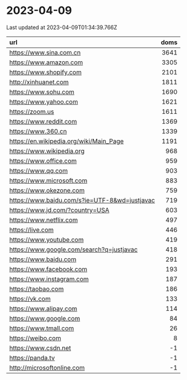 # 2023-04-09

<!-- BEGIN -->
Last updated at 2023-04-09T01:34:39.766Z

url | doms
:- | -:
https://www.sina.com.cn | 3641
https://www.amazon.com | 3305
https://www.shopify.com | 2101
http://xinhuanet.com | 1811
https://www.sohu.com | 1690
https://www.yahoo.com | 1621
https://zoom.us | 1611
https://www.reddit.com | 1369
https://www.360.cn | 1339
https://en.wikipedia.org/wiki/Main_Page | 1191
https://www.wikipedia.org | 968
https://www.office.com | 959
https://www.qq.com | 903
https://www.microsoft.com | 883
https://www.okezone.com | 759
https://www.baidu.com/s?ie=UTF-8&wd=justjavac | 719
https://www.jd.com/?country=USA | 603
https://www.netflix.com | 497
https://live.com | 446
https://www.youtube.com | 419
https://www.google.com/search?q=justjavac | 418
https://www.baidu.com | 291
https://www.facebook.com | 193
https://www.instagram.com | 187
https://taobao.com | 186
https://vk.com | 133
https://www.alipay.com | 114
https://www.google.com | 84
https://www.tmall.com | 26
https://weibo.com | 8
https://www.csdn.net | -1
https://panda.tv | -1
http://microsoftonline.com | -1
<!-- END -->
